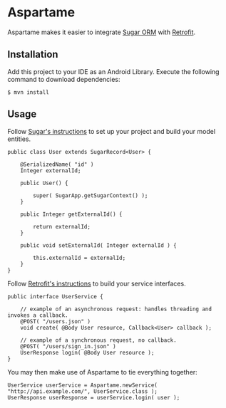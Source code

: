 # Aspartame

Aspartame makes it easier to integrate [Sugar ORM](http://satyan.github.io/sugar/) with [Retrofit](http://square.github.io/retrofit/).

## Installation

Add this project to your IDE as an Android Library. Execute the following command to download dependencies:

    $ mvn install

## Usage

Follow [Sugar's instructions](http://satyan.github.io/sugar/getting-started.html) to set up your project and build your model entities.

	public class User extends SugarRecord<User> {
	
	    @SerializedName( "id" )
	    Integer externalId;
	
	    public User() {
	    	
	        super( SugarApp.getSugarContext() );
	    }
	
	    public Integer getExternalId() {
	
	        return externalId;
	    }
	
	    public void setExternalId( Integer externalId ) {
	
	        this.externalId = externalId;
	    }
	}

Follow [Retrofit's instructions](http://square.github.io/retrofit/) to build your service interfaces.

	public interface UserService {
	
	    // example of an asynchronous request: handles threading and invokes a callback.
	    @POST( "/users.json" )
	    void create( @Body User resource, Callback<User> callback );
	
	    // example of a synchronous request, no callback.
	    @POST( "/users/sign_in.json" )
	    UserResponse login( @Body User resource );
	}

You may then make use of Aspartame to tie everything together:

	UserService userService = Aspartame.newService( "http://api.example.com/", UserService.class );
	UserResponse userResponse = userService.login( user );
